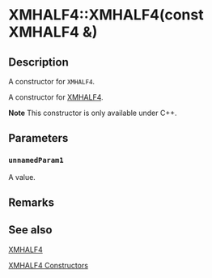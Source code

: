 # XMHALF4::XMHALF4(const XMHALF4 &)

## Description

A constructor for `XMHALF4`.

A constructor for [XMHALF4](https://learn.microsoft.com/windows/desktop/api/directxpackedvector/ns-directxpackedvector-xmhalf4).

**Note** This constructor is only available under C++.

## Parameters

### `unnamedParam1`

A value.

## Remarks

## See also

[XMHALF4](https://learn.microsoft.com/windows/desktop/api/directxpackedvector/ns-directxpackedvector-xmhalf4)

[XMHALF4 Constructors](https://learn.microsoft.com/windows/desktop/dxmath/xmhalf4-ctor)